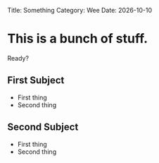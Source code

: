 Title: Something
Category: Wee
Date: 2026-10-10

# This is a bunch of stuff.
Ready?
## First Subject

- First thing
- Second thing

## Second Subject

- First thing
- Second thing


